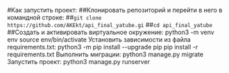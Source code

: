 #Как запустить проект:
##Клонировать репозиторий и перейти в него в командной строке:
    ##`git clone https://github.com/AKEkt/api_final_yatube.gi`
    ##`cd api_final_yatube`
##Cоздать и активировать виртуальное окружение:
    python3 -m venv env
    source env/bin/activate
Установить зависимости из файла requirements.txt:
    python3 -m pip install --upgrade pip
    pip install -r requirements.txt
Выполнить миграции:
    python3 manage.py migrate
Запустить проект:
    python3 manage.py runserver

